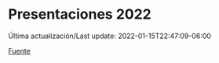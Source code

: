 # Presentaciones 2022

Última actualización/Last update: 2022-01-15T22:47:09-06:00

 [Fuente](https://www.gob.mx/salud/documentos/presentaciones-2022)
